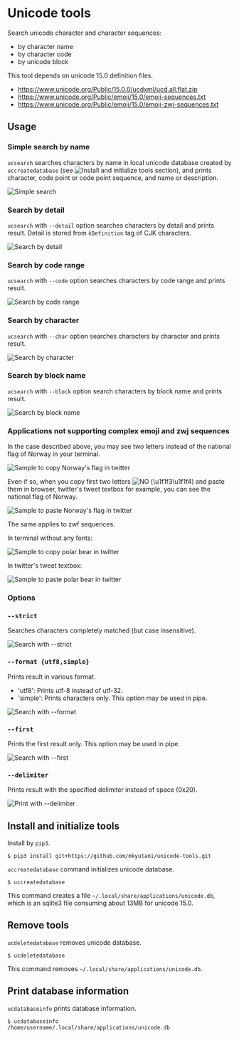 # Unicode tools

Search unicode character and character sequences:

* by character name
* by character code
* by unicode block

This tool depends on unicode 15.0 definition files.

* https://www.unicode.org/Public/15.0.0/ucdxml/ucd.all.flat.zip
* https://www.unicode.org/Public/emoji/15.0/emoji-sequences.txt
* https://www.unicode.org/Public/emoji/15.0/emoji-zwj-sequences.txt

## Usage

### Simple search by name

`ucsearch` searches characters by name in local unicode database created by `uccreatedatabase` (see ![Install and initialize tools section](#install-and-initialize-tools)), and prints character, code point or code point sequence, and name or description.

![Simple search](img/ucsearch-goblin.png)

### Search by detail

`ucsearch` with `--detail` option searches characters by detail and prints result.  Detail is stored from `kDefinition` tag of CJK characters.

![Search by detail](img/ucsearch-goblin-detail.png)

### Search by code range

`ucsearch` with `--code` option searches characters by code range and prints result.

![Search by code range](img/ucsearch-code-22002207.png)

### Search by character

`ucsearch` with `--char` option searches characters by character and prints result.

![Search by character](img/ucsearch-char-goblin.png)

### Search by block name

`ucsearch` with `--block` option search characters by block name and prints result.

![Search by block name](img/ucsearch-block-flag.png)

### Applications not supporting complex emoji and zwj sequences

In the case described above, you may see two letters instead of the national flag of Norway in your terminal.

![Sample to copy Norway's flag in twitter](img/ucsearch-block-flag-norway.png)

Even if so, when you copy first two letters ![NO](img/norway-flag-chars.png) (\u1f1f3\u1f1f4) and paste them in browser, twitter's tweet textbox for example, you can see the national flag of Norway.

![Sample to paste Norway's flag in twitter](img/twitter-norway.png)

The same applies to zwf sequences.

In terminal without any fonts:

![Sample to copy polar bear in twitter](img/ucsearch-polarbear.png)

In twitter's tweet textbox:

![Sample to paste polar bear in twitter](img/twitter-polarbear.png)

### Options

### ``--strict``

Searches characters completely matched (but case insensitive).

![Search with --strict](img/ucsearch-snowman-strict.png)

### ``--format {utf8,simple}``

Prints result in various format.

* 'utf8': Prints utf-8 instead of utf-32.
* 'simple': Prints characters only.  This option may be used in pipe.

![Search with --format](img/ucsearch-goblin-format.png)

### ``--first``

Prints the first result only.  This option may be used in pipe.

![Search with --first](img/ucsearch-snowman-first.png)

### ``--delimiter``

Prints result with the specified delimiter instead of space (0x20).

![Print with --delimiter](img/ucsearch-goblin-delimiter.png)

## Install and initialize tools

Install by `pip3`.

```
$ pip3 install git+https://github.com/mkyutani/unicode-tools.git
```

`uccreatedatabase` command initializes unicode database.

```
$ uccreatedatabase
```

This command creates a file `~/.local/share/applications/unicode.db`, which is an sqlite3 file consuming about 13MB for unicode 15.0.

## Remove tools

`ucdeletedatabase` removes unicode database.

```
$ ucdeletedatabase
```

This command removes `~/.local/share/applications/unicode.db`.

## Print database information

`ucdatabaseinfo` prints database information.

```
$ ucdatabaseinfo
/home/username/.local/share/applications/unicode.db
```
